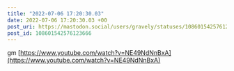 ```yaml
---
title: "2022-07-06 17:20:30.03"
date: 2022-07-06 17:20:30.03 +00
post_uri: https://mastodon.social/users/gravely/statuses/108601542576123666
post_id: 108601542576123666
---
```

gm [https://www.youtube.com/watch?v=NE49NdNnBxA](https://www.youtube.com/watch?v=NE49NdNnBxA)


